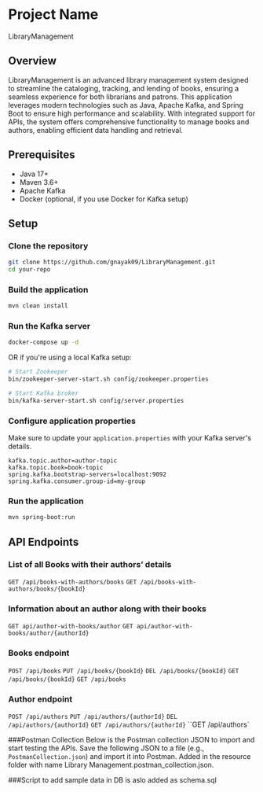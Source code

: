 # Project Name
LibraryManagement

## Overview
LibraryManagement is an advanced library management system designed to streamline the cataloging, tracking, and lending of books, ensuring a seamless experience for both librarians and patrons. This application leverages modern technologies such as Java, Apache Kafka, and Spring Boot to ensure high performance and scalability. With integrated support for APIs, the system offers comprehensive functionality to manage books and authors, enabling efficient data handling and retrieval.


## Prerequisites

- Java 17+
- Maven 3.6+
- Apache Kafka
- Docker (optional, if you use Docker for Kafka setup)

## Setup

### Clone the repository

```sh
git clone https://github.com/gnayak09/LibraryManagement.git
cd your-repo
```

### Build the application

```sh
mvn clean install
```

### Run the Kafka server

```sh
docker-compose up -d
```
OR if you're using a local Kafka setup:

```sh
# Start Zookeeper
bin/zookeeper-server-start.sh config/zookeeper.properties 

# Start Kafka broker
bin/kafka-server-start.sh config/server.properties
```

### Configure application properties

Make sure to update your `application.properties` with your Kafka server's details.

```properties
kafka.topic.author=author-topic
kafka.topic.book=book-topic
spring.kafka.bootstrap-servers=localhost:9092
spring.kafka.consumer.group-id=my-group
```

### Run the application

```sh
mvn spring-boot:run
```

## API Endpoints

### List of all Books with their authors’ details
``GET /api/books-with-authors/books``
``GET /api/books-with-authors/books/{bookId}``

### Information about an author along with their books
``GET api/author-with-books/author``
``GET api/author-with-books/author/{authorId}``

### Books endpoint 
``POST /api/books``
``PUT /api/books/{bookId}``
``DEL /api/books/{bookId}``
``GET /api/books/{bookId}``
``GET /api/books``

### Author endpoint 
``POST /api/authors``
``PUT /api/authors/{authorId}``
``DEL /api/authors/{authorId}``
``GET /api/authors/{authorId}``
``GET /api/authors`

###Postman Collection
Below is the Postman collection JSON to import and start testing the APIs. Save the following JSON to a file (e.g., `PostmanCollection.json`) and import it into Postman.
Added in the resource folder with name Library Management.postman_collection.json.

###Script to add sample data in DB is aslo added as schema.sql

 
